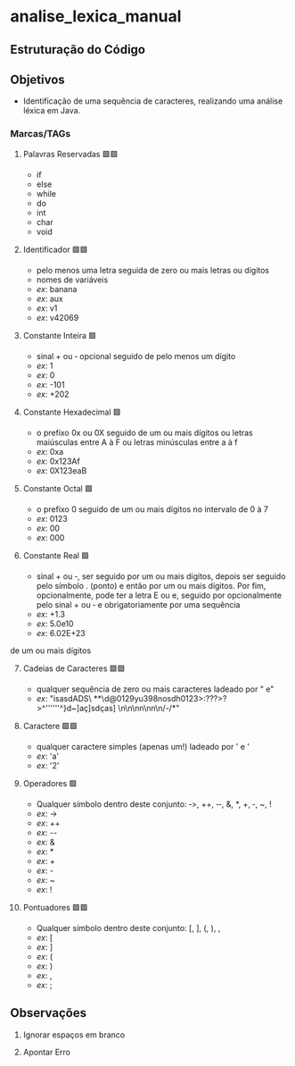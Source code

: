 # analise_lexica_manual

## Estruturação do Código

## Objetivos
- Identificação de uma sequência de caracteres, realizando uma análise léxica em Java.

### Marcas/TAGs
1. Palavras Reservadas 🟩🟩
    - if
    - else
    - while
    - do
    - int
    - char
    - void

2. Identificador 🟩🟩
    - pelo menos uma letra seguida de zero ou mais letras ou dígitos
    - nomes de variáveis
    - _ex_: banana
    - _ex_: aux
    - _ex_: v1
    - _ex_: v42069

3. Constante Inteira 🟩
    - sinal + ou ‐ opcional seguido de pelo menos um dígito
    - _ex_: 1
    - _ex_: 0
    - _ex_: -101
    - _ex_: +202

4. Constante Hexadecimal 🟩
    - o prefixo 0x ou 0X seguido de um ou mais dígitos ou letras maiúsculas entre A à F ou letras minúsculas entre a à f
    - _ex_: 0xa
    - _ex_: 0x123Af
    - _ex_: 0X123eaB
    
5. Constante Octal 🟩
    - o prefixo 0 seguido de um ou mais dígitos no intervalo de 0 à 7
    - _ex_: 0123
    - _ex_: 00
    - _ex_: 000

6. Constante Real 🟩
    - sinal + ou ‐, ser seguido por um ou mais dígitos, depois ser seguido pelo símbolo . (ponto) e então por um ou mais dígitos. Por fim, opcionalmente, pode ter a letra E ou e, seguido por opcionalmente pelo sinal + ou ‐ e obrigatoriamente por uma sequência
    - _ex_: +1.3
    - _ex_: 5.0e10
    - _ex_: 6.02E+23

de um ou mais dígitos

7. Cadeias de Caracteres 🟩🟩
    - qualquer sequência de zero ou mais caracteres ladeado por " e"
    - _ex_: "isasdADS\ \*\*\\d@0129yu398nosdh0123>:???>?>^''''''^}d~]aç]sdças\]      \\n\n\nn\nn\n/-/*"
    
8. Caractere 🟩🟩
    - qualquer caractere simples (apenas um!) ladeado por ' e '
    - _ex_: 'a'
    - _ex_: '2'

9. Operadores 🟩
    - Qualquer símbolo dentro deste conjunto: ‐>, ++, ‐‐, &, *, +, ‐, ~, !
    - _ex_: ->
    - _ex_: ++
    - _ex_: --
    - _ex_: &
    - _ex_: *
    - _ex_: +
    - _ex_: -
    - _ex_: ~
    - _ex_: !

10. Pontuadores 🟩🟩
    - Qualquer símbolo dentro deste conjunto: [, ], (, ), ,
    - _ex_: [
    - _ex_: ]
    - _ex_: (
    - _ex_: )
    - _ex_: ,
    - _ex_: ; 

## Observações
1. Ignorar espaços em branco

2. Apontar Erro

